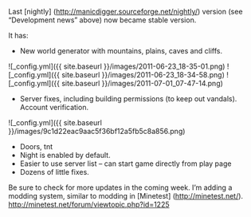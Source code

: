Last [nightly] (http://manicdigger.sourceforge.net/nightly/) version (see “Development news” above) now became stable version.

It has:

* New world generator with mountains, plains, caves and cliffs.

![_config.yml]({{ site.baseurl }}/images/2011-06-23_18-35-01.png)
![_config.yml]({{ site.baseurl }}/images/2011-06-23_18-34-58.png)
![_config.yml]({{ site.baseurl }}/images/2011-07-01_07-47-14.png)

* Server fixes, including building permissions (to keep out vandals). Account verification.

![_config.yml]({{ site.baseurl }}/images/9c1d22eac9aac5f36bf12a5fb5c8a856.png)

* Doors, tnt
* Night is enabled by default.
* Easier to use server list – can start game directly from play page
* Dozens of little fixes.

Be sure to check for more updates in the coming week. I’m adding a modding system, similar to modding in [Minetest] (http://minetest.net/). http://minetest.net/forum/viewtopic.php?id=1225
